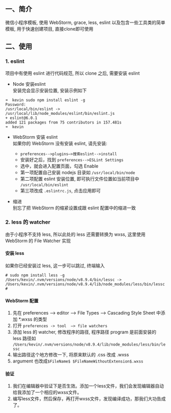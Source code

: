## 一、简介
微信小程序模板, 使用 WebStorm, grace, less, eslint 以及包含一些工具类的简单模板, 用于快速创建项目, 直接clone即可使用

## 二、使用

### 1. eslint
项目中有使用 eslint 进行代码规范, 所以 clone 之后, 需要安装 eslint

- Node 安装eslint   
安装完会显示安装位置, 安装示例如下
```
➜  kevin sudo npm install eslint -g
Password:
/usr/local/bin/eslint -> /usr/local/lib/node_modules/eslint/bin/eslint.js
+ eslint@6.0.1
added 121 packages from 75 contributors in 157.481s
➜  kevin
```

- WebStorm 安装 eslint   
如果你的 WebStorm 没有安装 eslint, 请先安装:
    - `preferences-->plugins—>搜索eslint-->install`
    - 安装好之后，找到 `preferences-->ESLint Settings`
    - 选中，就会进入配置页面，勾选 Enable
    - 第一项配置自己安装 nodejs 目录如 `/usr/local/bin/node`
    - 第二项配置 eslint 安装位置, 即可执行文件位置如当前项目中 `/usr/local/bin/eslint`
    - 第三项改成 `.eslintrc.js`, 点击应用即可
    

- 缩进   
别忘了把 WebStorm 的缩紧设置成跟 eslint 配置中的缩进一致

### 2. less 的 watcher
由于小程序不支持 less, 所以此处的 less 还需要转换为 wxss, 这里使用 WebStorm 的 File Watcher 实现

#### 安装 less
如果你已经安装过 less, 这一步可以跳过, 终端输入
```
# sudo npm install less -g
/Users/kevin/.nvm/versions/node/v8.9.4/bin/lessc -> /Users/kevin/.nvm/versions/node/v8.9.4/lib/node_modules/less/bin/lessc
# 
```

#### WebStorm 配置
1. 先在 preferences —> editor —> File Types —> Cascading Style Sheet 中添加 *.wxss 的类型
2. 打开 `preferences -> tool  —> file watchers`
3. 添加 less 的 watcher, 修改程序的路径, 程序路径 program 是前面安装的 less 路径如 `/Users/kevin/.nvm/versions/node/v8.9.4/lib/node_modules/less/bin/lessc`
4. 输出路径这个地方修改一下, 将原来默认的 .css 改成 .wxss
5. argument 也改成`$FileName$ $FileNameWithoutExtension$.wxss`

#### 验证
1. 我们在编辑器中验证下是否生效。添加一个less文件，我们会发现编辑器自动给我添加了一个相应的wxss文件。
2. 编写less文件，然后保存，再打开wxss文件，发现编译成功，那我们大功告成了。
